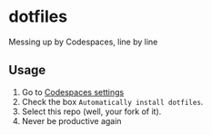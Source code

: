 # dotfiles
Messing up by Codespaces, line by line

## Usage

1. Go to [Codespaces settings](https://github.com/settings/codespaces)
2. Check the box `Automatically install dotfiles`.
3. Select this repo (well, your fork of it).
4. Never be productive again

